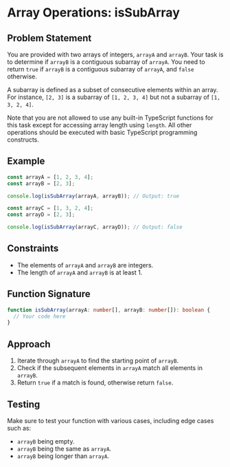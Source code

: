 # Array Operations: isSubArray

## Problem Statement

You are provided with two arrays of integers, `arrayA` and `arrayB`. Your task is to determine if `arrayB` is a contiguous subarray of `arrayA`. You need to return `true` if `arrayB` is a contiguous subarray of `arrayA`, and `false` otherwise.

A subarray is defined as a subset of consecutive elements within an array. For instance, `[2, 3]` is a subarray of `[1, 2, 3, 4]` but not a subarray of `[1, 3, 2, 4]`.

Note that you are not allowed to use any built-in TypeScript functions for this task except for accessing array length using `length`. All other operations should be executed with basic TypeScript programming constructs.

## Example

```typescript
const arrayA = [1, 2, 3, 4];
const arrayB = [2, 3];

console.log(isSubArray(arrayA, arrayB)); // Output: true

const arrayC = [1, 3, 2, 4];
const arrayD = [2, 3];

console.log(isSubArray(arrayC, arrayD)); // Output: false
```

## Constraints

- The elements of `arrayA` and `arrayB` are integers.
- The length of `arrayA` and `arrayB` is at least 1.

## Function Signature

```typescript
function isSubArray(arrayA: number[], arrayB: number[]): boolean {
  // Your code here
}
```

## Approach

1. Iterate through `arrayA` to find the starting point of `arrayB`.
2. Check if the subsequent elements in `arrayA` match all elements in `arrayB`.
3. Return `true` if a match is found, otherwise return `false`.

## Testing

Make sure to test your function with various cases, including edge cases such as:

- `arrayB` being empty.
- `arrayB` being the same as `arrayA`.
- `arrayB` being longer than `arrayA`.
